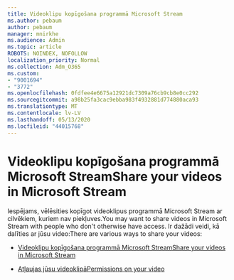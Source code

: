 ```yaml
---
title: Videoklipu kopīgošana programmā Microsoft Stream
ms.author: pebaum
author: pebaum
manager: mnirkhe
ms.audience: Admin
ms.topic: article
ROBOTS: NOINDEX, NOFOLLOW
localization_priority: Normal
ms.collection: Adm_O365
ms.custom:
- "9001694"
- "3772"
ms.openlocfilehash: 0fdfee4e6675a12921dc7309a76cb9cb8e0cc292
ms.sourcegitcommit: a98b25fa3cac9ebba983f4932881d774880aca93
ms.translationtype: MT
ms.contentlocale: lv-LV
ms.lasthandoff: 05/13/2020
ms.locfileid: "44015768"
---
```

# <a name="share-your-videos-in-microsoft-stream"></a><span data-ttu-id="638f6-102">Videoklipu kopīgošana programmā Microsoft Stream</span><span class="sxs-lookup"><span data-stu-id="638f6-102">Share your videos in Microsoft Stream</span></span>

<span data-ttu-id="638f6-103">Iespējams, vēlēsities kopīgot videoklipus programmā Microsoft Stream ar cilvēkiem, kuriem nav piekļuves.</span><span class="sxs-lookup"><span data-stu-id="638f6-103">You may want to share videos in Microsoft Stream with people who don't otherwise have access.</span></span> <span data-ttu-id="638f6-104">Ir dažādi veidi, kā dalīties ar jūsu video:</span><span class="sxs-lookup"><span data-stu-id="638f6-104">There are various ways to share your videos:</span></span>

- [<span data-ttu-id="638f6-105">Videoklipu kopīgošana programmā Microsoft Stream</span><span class="sxs-lookup"><span data-stu-id="638f6-105">Share your videos in Microsoft Stream</span></span>](https://docs.microsoft.com/stream/portal-share-video)

- [<span data-ttu-id="638f6-106">Atļaujas jūsu videoklipā</span><span class="sxs-lookup"><span data-stu-id="638f6-106">Permissions on your video</span></span>](https://docs.microsoft.com/stream/portal-share-video#permissions-on-your-video)
